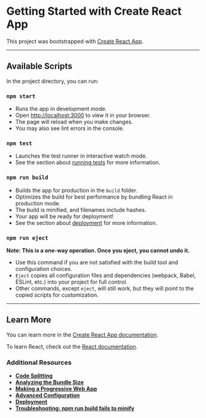 # Getting Started with Create React App  

This project was bootstrapped with [Create React App](https://github.com/facebook/create-react-app).  

---

## Available Scripts  

In the project directory, you can run:  

### `npm start`  
- Runs the app in development mode.  
- Open [http://localhost:3000](http://localhost:3000) to view it in your browser.  
- The page will reload when you make changes.  
- You may also see lint errors in the console.  

### `npm test`  
- Launches the test runner in interactive watch mode.  
- See the section about [running tests](https://facebook.github.io/create-react-app/docs/running-tests) for more information.  

### `npm run build`  
- Builds the app for production in the `build` folder.  
- Optimizes the build for best performance by bundling React in production mode.  
- The build is minified, and filenames include hashes.  
- Your app will be ready for deployment!  
- See the section about [deployment](https://facebook.github.io/create-react-app/docs/deployment) for more information.  

### `npm run eject`  
**Note: This is a one-way operation. Once you eject, you cannot undo it.**  

- Use this command if you are not satisfied with the build tool and configuration choices.  
- `Eject` copies all configuration files and dependencies (webpack, Babel, ESLint, etc.) into your project for full control.  
- Other commands, except `eject`, will still work, but they will point to the copied scripts for customization.  

---

## Learn More  

You can learn more in the [Create React App documentation](https://facebook.github.io/create-react-app/docs/getting-started).  

To learn React, check out the [React documentation](https://reactjs.org/).  

### Additional Resources  

- **[Code Splitting](https://facebook.github.io/create-react-app/docs/code-splitting)**  
- **[Analyzing the Bundle Size](https://facebook.github.io/create-react-app/docs/analyzing-the-bundle-size)**  
- **[Making a Progressive Web App](https://facebook.github.io/create-react-app/docs/making-a-progressive-web-app)**  
- **[Advanced Configuration](https://facebook.github.io/create-react-app/docs/advanced-configuration)**  
- **[Deployment](https://facebook.github.io/create-react-app/docs/deployment)**  
- **[Troubleshooting: npm run build fails to minify](https://facebook.github.io/create-react-app/docs/troubleshooting#npm-run-build-fails-to-minify)**  
